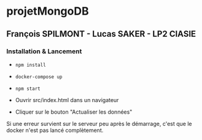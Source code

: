 # projetMongoDB

## François SPILMONT - Lucas SAKER - LP2 CIASIE

### Installation & Lancement

- `npm install`

- `docker-compose up`

- `npm start`

- Ouvrir src/index.html dans un navigateur

- Cliquer sur le bouton "Actualiser les données"

Si une erreur survient sur le serveur peu après le démarrage, c'est que le docker n'est pas lancé complètement.
